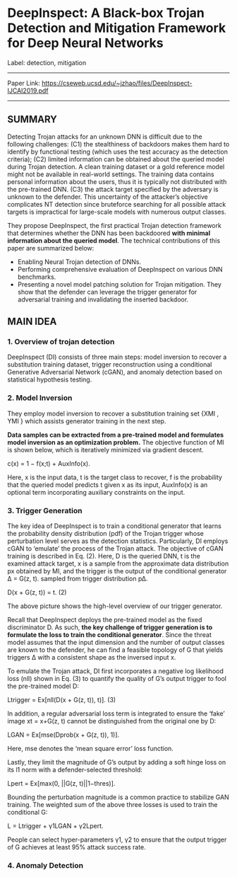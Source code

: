﻿# DeepInspect: A Black-box Trojan Detection and Mitigation Framework for Deep Neural Networks

Label: detection, mitigation

---

Paper Link: https://cseweb.ucsd.edu/~jzhao/files/DeepInspect-IJCAI2019.pdf

---
## SUMMARY
Detecting Trojan attacks for an unknown DNN is difficult due to the following challenges: (C1) the stealthiness of backdoors makes them hard to identify by functional testing (which uses the test accuracy as the detection criteria); (C2) limited information can be obtained about the queried model during Trojan detection. A clean training dataset or a gold reference model might not be available in real-world settings. The training data contains personal information about the users, thus it is typically not distributed with the pre-trained DNN. (C3) the attack target specified by the adversary is unknown to the defender. This uncertainty of the attacker’s objective complicates NT detection since bruteforce searching for all possible attack targets is impractical for large-scale models with numerous output classes.

They propose DeepInspect, the first practical Trojan detection framework that determines whether the DNN has been backdoored **with minimal information about the queried model**. The technical contributions of this paper are summarized below:

- Enabling Neural Trojan detection of DNNs. 
- Performing comprehensive evaluation of DeepInspect on various DNN benchmarks. 
- Presenting a novel model patching solution for Trojan mitigation. They show that the defender can leverage the trigger generator for adversarial training and invalidating the inserted backdoor.

## MAIN IDEA  
### 1. Overview of trojan detection

DeepInspect (DI) consists of three main steps: model inversion to recover a substitution training dataset, trigger reconstruction using a conditional Generative Adversarial Network (cGAN), and anomaly detection based on statistical hypothesis testing. 

### 2. Model Inversion 
They employ model inversion to recover a substitution training set {XMI , YMI } which assists generator training in the next step.

**Data samples can be extracted from a pre-trained model and formulates model inversion as an optimization problem.** The objective function of MI is shown below, which is iteratively minimized via gradient descent.  

c(x) = 1 − f(x;t) + AuxInfo(x).  

Here, x is the input data, t is the target class to recover, f is the probability that the queried model predicts t given x as its input, AuxInfo(x) is an optional term incorporating auxiliary constraints on the input.


### 3. Trigger Generation
The key idea of DeepInspect is to train a conditional generator that learns the probability density distribution (pdf) of the Trojan trigger whose perturbation level serves as the detection statistics. Particularly, DI employs cGAN to ‘emulate’ the process of the Trojan attack. The objective of cGAN training is described in Eq. (2). Here, D is the queried DNN, t is the examined attack target, x is a sample from the approximate data distribution px obtained by MI, and the trigger is the output of the conditional generator ∆ = G(z, t). sampled from trigger distribution p∆.  

D(x + G(z, t)) = t. (2)  



The above picture shows the high-level overview of our trigger generator. 

Recall that DeepInspect deploys the pre-trained model as the fixed discriminator D. As such, **the key challenge of trigger generation is to formulate the loss to train the conditional generator**. Since the threat model assumes that the input dimension and the number of output classes are known to the defender, he can find a feasible topology of G that yields triggers ∆ with a consistent shape as the inversed input x. 

To emulate the Trojan attack, DI first incorporates a negative log likelihood loss (nll) shown in Eq. (3) to quantify the quality of G’s output trigger to fool the pre-trained model D:  

Ltrigger = Ex[nll(D(x + G(z, t)), t)].  (3)    

In addition, a regular adversarial loss term is integrated to ensure the ‘fake’ image xt = x+G(z, t) cannot be distinguished from the original one by D:  

LGAN = Ex[mse(Dprob(x + G(z, t)), 1)].    

Here, mse denotes the ‘mean square error’ loss function. 

Lastly, they limit the magnitude of G’s output by adding a soft hinge loss on its l1 norm with a defender-selected threshold:   

Lpert = Ex[max(0, ||G(z, t)||1−thres)].     
  
Bounding the perturbation magnitude is a common practice to
stabilize GAN training. The weighted sum of the above three losses is used to train the conditional G:  
  
L = Ltrigger + γ1LGAN + γ2Lpert.   
  
People can select hyper-parameters γ1, γ2 to ensure that the output trigger of G achieves at least 95% attack success rate. 


### 4. Anomaly Detection





